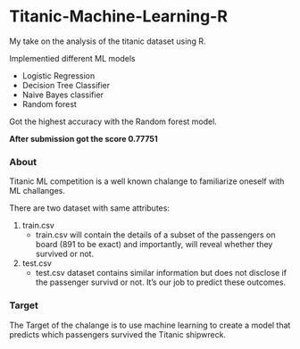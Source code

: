 # Titanic-Machine-Learning-R

My take on the analysis of the titanic dataset using R.

Implementied different ML models
- Logistic Regression
- Decision Tree Classifier
- Naive Bayes classifier
- Random forest

Got the highest accuracy with the Random forest model.

**After submission got the score 0.77751** 

### About
Titanic ML competition is a well known chalange to familiarize oneself with ML challanges.

There are two dataset with same attributes:

1. train.csv
   - train.csv will contain the details of a subset of the passengers on board (891 to be exact) and importantly, will reveal whether they survived or not.
2. test.csv
   - test.csv dataset contains similar information but does not disclose if the passenger survivd or not. It’s our job to predict these outcomes.

### Target

The Target of the chalange is to use machine learning to create a model that predicts which passengers survived the Titanic shipwreck.

